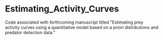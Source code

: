 # Estimating_Activity_Curves
Code associated with forthcoming manuscript titled "Estimating prey activity curves using a quantitative model based on a priori distributions and predator detection data."
